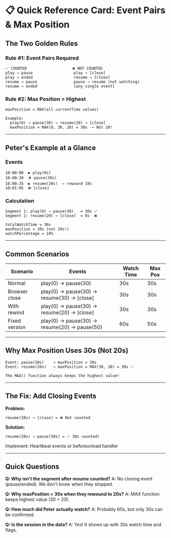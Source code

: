 # 📋 Quick Reference Card: Event Pairs & Max Position

## The Two Golden Rules

### Rule #1: Event Pairs Required
```
✅ COUNTED                    ❌ NOT COUNTED
play → pause                  play → [close]
play → ended                  resume → [close]
resume → pause                pause → resume (not watching)
resume → ended                [any single event]
```

### Rule #2: Max Position = Highest
```
maxPosition = MAX(all currentTime values)

Example:
  play(0) → pause(30) → resume(20) → [close]
  maxPosition = MAX(0, 30, 20) = 30s  ← Not 20!
```

---

## Peter's Example at a Glance

### Events
```
10:00:00  ▶️ play(0s)
10:00:30  ⏸️ pause(30s)
10:00:35  ▶️ resume(20s)  ← rewound 10s
10:01:05  ❌ [close]
```

### Calculation
```
Segment 1: play(0) → pause(30)   = 30s ✅
Segment 2: resume(20) → [close]  = 0s  ❌

totalWatchTime = 30s
maxPosition = 30s (not 20s!)
watchPercentage = 10%
```

---

## Common Scenarios

| Scenario | Events | Watch Time | Max Pos |
|----------|--------|------------|---------|
| Normal | play(0) → pause(30) | 30s | 30s |
| Browser close | play(0) → pause(30) → resume(30) → [close] | 30s | 30s |
| With rewind | play(0) → pause(30) → resume(20) → [close] | 30s | 30s |
| Fixed version | play(0) → pause(30) → resume(20) → pause(50) | 60s | 50s |

---

## Why Max Position Uses 30s (Not 20s)

```
Event: pause(30s)    → maxPosition = 30s
Event: resume(20s)   → maxPosition = MAX(30, 20) = 30s ✅

The MAX() function always keeps the highest value!
```

---

## The Fix: Add Closing Events

**Problem:**
```
resume(20s) → [close] = ❌ Not counted
```

**Solution:**
```
resume(20s) → pause(50s) = ✅ 30s counted!
```

Implement: Heartbeat events or beforeunload handler

---

## Quick Questions

**Q: Why isn't the segment after resume counted?**
A: No closing event (pause/ended). We don't know when they stopped.

**Q: Why maxPosition = 30s when they rewound to 20s?**
A: MAX function keeps highest value (30 > 20).

**Q: How much did Peter actually watch?**
A: Probably 60s, but only 30s can be confirmed.

**Q: Is the session in the data?**
A: Yes! It shows up with 30s watch time and flags.
